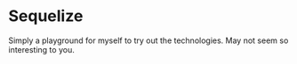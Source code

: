 # Sequelize

Simply a playground for myself to try out the technologies. May not seem so interesting to you.
